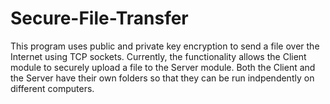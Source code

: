 # Secure-File-Transfer
This program uses public and private key encryption to send a file over the Internet using TCP sockets. Currently, the functionality allows the Client module to securely upload a file to the Server module. Both the Client and the Server have their own folders so that they can be run indpendently on different computers.
